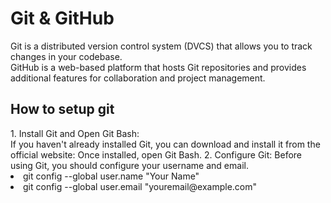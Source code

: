 # Git & GitHub 
Git is a distributed version control system (DVCS) that allows you to track changes in your codebase. <br>
GitHub is a web-based platform that hosts Git repositories and provides additional features for collaboration and project management.
<br>
<h2> How to setup git </h2>
1. Install Git and Open Git Bash: <br>
If you haven't already installed Git, you can download and install it from the official website: Once installed, open Git Bash.
2. Configure Git:
Before using Git, you should configure your username and email.
<li>git config --global user.name "Your Name"</li>
<li>git config --global user.email "youremail@example.com"</li>


